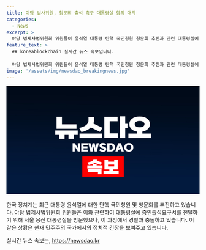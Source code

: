 ```yaml
---
title: 야당 법사위원, 청문회 출석 촉구 대통령실 항의 대치
categories:
  - News
excerpt: >
  야당 법제사법위원회 위원들이 윤석열 대통령 탄핵 국민청원 청문회 추진과 관련 대통령실에 증인출석요구서 수령을 촉구하며 서울 용산 대통령실을 항의 방문하던 중 경찰과 실랑이를 벌였다.
feature_text: >
  ## koreablockchain 실시간 뉴스 속보입니다.

  야당 법제사법위원회 위원들이 윤석열 대통령 탄핵 국민청원 청문회 추진과 관련 대통령실에 증인출석요구서 수령을 촉구하며 서울 용산 대통령실을 항의 방문하던 중 경찰과 실랑이를 벌였다.
image: '/assets/img/newsdao_breakingnews.jpg'
---
```


<p><img src="/assets/img/newsdao_breakingnews.jpg" alt="koreablockchain 속보" /></p>

<p data-ke-size="size16">한국 정치계는 최근 대통령 윤석열에 대한 탄핵 국민청원 및 청문회를 추진하고 있습니다. 야당 법제사법위원회 위원들은 이와 관련하여 대통령실에 증인출석요구서를 전달하기 위해 서울 용산 대통령실을 방문했으나, 이 과정에서 경찰과 충돌하고 있습니다. 이 같은 상황은 현재 민주주의 국가에서의 정치적 긴장을 보여주고 있습니다. </p>
실시간 뉴스 속보는, <a href="https://newsdao.kr" rel="dofollow">https://newsdao.kr</a>


